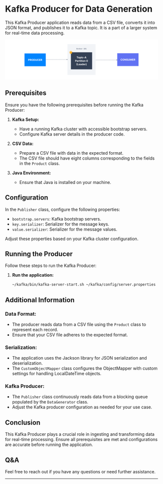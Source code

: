 # Kafka Producer for Data Generation

This Kafka Producer application reads data from a CSV file, converts it into JSON format, and publishes it to a Kafka topic. It is a part of a larger system for real-time data processing.


![App Screenshot](https://github.com/mmahmoudothman/big-data-pipeline/blob/main/Kafka_Topic.png)

## Prerequisites

Ensure you have the following prerequisites before running the Kafka Producer:

1. **Kafka Setup:**
   - Have a running Kafka cluster with accessible bootstrap servers.
   - Configure Kafka server details in the producer code.

2. **CSV Data:**
   - Prepare a CSV file with data in the expected format.
   - The CSV file should have eight columns corresponding to the fields in the `Product` class.

3. **Java Environment:**
   - Ensure that Java is installed on your machine.

## Configuration

In the `Publisher` class, configure the following properties:

- `bootstrap.servers`: Kafka bootstrap servers.
- `key.serializer`: Serializer for the message keys.
- `value.serializer`: Serializer for the message values.

Adjust these properties based on your Kafka cluster configuration.

## Running the Producer

Follow these steps to run the Kafka Producer:

1. **Run the application:**
   ```bash
   ~/kafka/bin/kafka-server-start.sh ~/kafka/config/server.properties
   ```
   
## Additional Information

### Data Format:

- The producer reads data from a CSV file using the `Product` class to represent each record.
- Ensure that your CSV file adheres to the expected format.

### Serialization:

- The application uses the Jackson library for JSON serialization and deserialization.
- The `CustomObjectMapper` class configures the ObjectMapper with custom settings for handling LocalDateTime objects.

### Kafka Producer:

- The `Publisher` class continuously reads data from a blocking queue populated by the `DataGenerator` class.
- Adjust the Kafka producer configuration as needed for your use case.

## Conclusion

This Kafka Producer plays a crucial role in ingesting and transforming data for real-time processing. Ensure all prerequisites are met and configurations are accurate before running the application.

## Q&A

Feel free to reach out if you have any questions or need further assistance.

---
